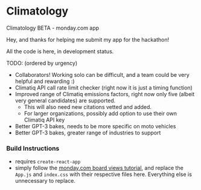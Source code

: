 # Climatology
Climatology BETA - monday.com app

Hey, and thanks for helping me submit my app for the hackathon!

All the code is here, in development status.

TODO:
(ordered by urgency)
- Collaborators! Working solo can be difficult, and a team could be very helpful and rewarding :)
- Climatiq API call rate limit checker (right now it is just a timing function)
- Improved range of Climatiq emissions factors, right now only five (albeit very general candidates) are supported.
    - This will also need new citations vetted and added.
    - For larger organizations, possibly add option to use their own Climatiq API key
- Better GPT-3 bakes, needs to be more specific on moto vehicles
- Better GPT-3 bakes, greater range of industries to support

### Build Instructions
- requires `create-react-app`
- simply follow the [monday.com board views tutorial](https://developer.monday.com/api-reference/docs/board-view-queries), and replace the `App.js` and `index.css` with their respective files here. Everything else is unnecessary to replace.
